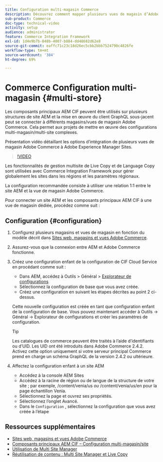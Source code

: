 ```yaml
---
title: Configuration multi-magasin Commerce
description: Découvrez comment mapper plusieurs vues de magasin d’Adobe Commerce à AEM. Cela permet aux projets de prendre en charge des cas d’utilisation à plusieurs clients et multilingues.
sub-product: Commerce
doc-type: technical-video
activity: setup
audience: administrator
feature: Commerce Integration Framework
exl-id: 1d4e9b7b-848b-4007-b884-dd48682d62e8
source-git-commit: eaffc71c23c18d26ec5cbb2bbb7524790c4826fe
workflow-type: tm+mt
source-wordcount: '384'
ht-degree: 69%

---
```


# Commerce Configuration multi-magasin {#multi-store}

Les composants principaux AEM CIF peuvent être utilisés sur plusieurs structures de site AEM et la mise en œuvre du client GraphQL sous-jacent peut se connecter à différents magasins/vues de magasin Adobe Commerce. Cela permet aux projets de mettre en œuvre des configurations multi-magasin/multi-site complexes.

Présentation vidéo détaillant les options d’intégration de plusieurs vues de magasin Adobe Commerce à Adobe Experience Manager Sites.

>[!VIDEO](https://video.tv.adobe.com/v/28952/?quality=12)

Les fonctionnalités de gestion multisite de Live Copy et de Language Copy sont utilisées avec Commerce Integration Framework pour gérer globalement les sites dans les régions et les paramètres régionaux.

La configuration recommandée consiste à utiliser une relation 1:1 entre le site AEM et la vue de magasin Adobe Commerce.

Pour connecter un site AEM et les composants principaux AEM CIF à une vue de magasin dédiée, procédez comme suit :

## Configuration {#configuration}

1. Configurez plusieurs magasins et vues de magasin en fonction du modèle décrit dans [Sites web, magasins et vues Adobe Commerce](https://experienceleague.adobe.com/docs/commerce-admin/start/setup/websites-stores-views.html).

2. Assurez-vous que la connexion entre AEM et Adobe Commerce fonctionne.

3. Créez une configuration enfant de la configuration de CIF Cloud Service en procédant comme suit :

   * Dans AEM, accédez à Outils > Général > [Explorateur de configurations](/help/sites-administering/configurations.md#using-configuration-browser)
   * Sélectionnez la configuration de base que vous avez créée.
   * Créez une configuration en suivant les étapes décrites au point 2 ci-dessus.

   Cette nouvelle configuration est créée en tant que configuration enfant de la configuration de base. Vous pouvez maintenant accéder à Outils -> Général -> Explorateur de configurations et créer les paramètres de configuration.

   >[!TIP]
   >
   >Les catalogues de commerce peuvent être traités à l’aide d’identifiants ou d’UID. Les UID ont été introduits dans Adobe Commerce 2.4.2. Activez cette option uniquement si votre serveur principal Commerce prend en charge un schéma GraphQL de la version 2.4.2 ou ultérieure.

4. Affectez la configuration enfant à un site AEM

   * Accédez à la console AEM Sites
   * Accédez à la racine de région ou de langue de la structure de votre site ; par exemple, /content/venia/us _ou_ /content/venia/us/en pour la page échantillon Venia.
   * Sélectionnez la page et ouvrez ses propriétés.
   * Sélectionnez l’onglet Avancé.
   * Dans le `Configuration` , sélectionnez la configuration que vous avez créée à l’étape

## Ressources supplémentaires

* [Sites web, magasins et vues Adobe Commerce](https://experienceleague.adobe.com/docs/commerce-admin/start/setup/websites-stores-views.html)
* [Composants principaux AEM CIF – Configuration multi-magasin/site](https://github.com/adobe/aem-core-cif-components#multi-store--site-configuration)
* [Utilisation de Multi Site Manager](https://experienceleague.adobe.com/docs/experience-manager-learn/sites/translation/multi-site-manager-feature-video-use.html?lang=fr)
* [Réutilisation de contenu : Multi Site Manager et Live Copy](/help/sites-administering/msm.md)
